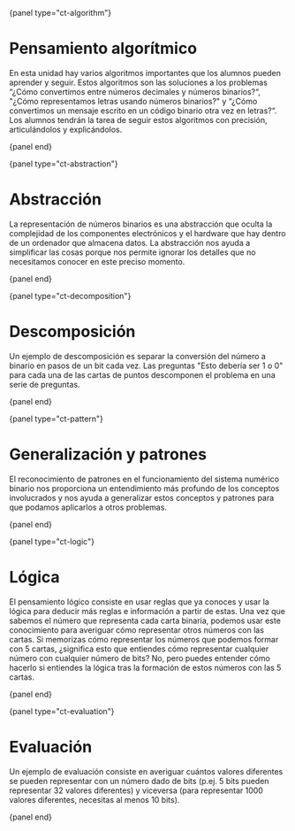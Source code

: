 {panel type="ct-algorithm"}

# Pensamiento algorítmico

En esta unidad hay varios algoritmos importantes que los alumnos pueden aprender y seguir. Estos algoritmos son las soluciones a los problemas “¿Cómo convertimos entre números decimales y números binarios?“, "¿Cómo representamos letras usando números binarios?" y “¿Cómo convertimos un mensaje escrito en un código binario otra vez en letras?“. Los alumnos tendrán la tarea de seguir estos algoritmos con precisión, articulándolos y explicándolos.

{panel end}

{panel type="ct-abstraction"}

# Abstracción

La representación de números binarios es una abstracción que oculta la complejidad de los componentes electrónicos y el hardware que hay dentro de un ordenador que almacena datos. La abstracción nos ayuda a simplificar las cosas porque nos permite ignorar los detalles que no necesitamos conocer en este preciso momento.

{panel end}

{panel type="ct-decomposition"}

# Descomposición

Un ejemplo de descomposición es separar la conversión del número a binario en pasos de un bit cada vez. Las preguntas "Esto debería ser 1 o 0" para cada una de las cartas de puntos descomponen el problema en una serie de preguntas.

{panel end}

{panel type="ct-pattern"}

# Generalización y patrones

El reconocimiento de patrones en el funcionamiento del sistema numérico binario nos proporciona un entendimiento más profundo de los conceptos involucrados y nos ayuda a generalizar estos conceptos y patrones para que podamos aplicarlos a otros problemas.

{panel end}

{panel type="ct-logic"}

# Lógica

El pensamiento lógico consiste en usar reglas que ya conoces y usar la lógica para deducir más reglas e información a partir de estas. Una vez que sabemos el número que representa cada carta binaria, podemos usar este conocimiento para averiguar cómo representar otros números con las cartas. Si memorizas cómo representar los números que podemos formar con 5 cartas, ¿significa esto que entiendes cómo representar cualquier número con cualquier número de bits? No, pero puedes entender cómo hacerlo si entiendes la lógica tras la formación de estos números con las 5 cartas.

{panel end}

{panel type="ct-evaluation"}

# Evaluación

Un ejemplo de evaluación consiste en averiguar cuántos valores diferentes se pueden representar con un número dado de bits (p.ej. 5 bits pueden representar 32 valores diferentes) y viceversa (para representar 1000 valores diferentes, necesitas al menos 10 bits).

{panel end}